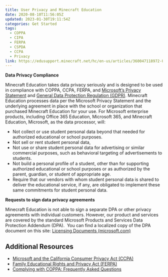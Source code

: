```yaml
---
title: User Privacy and Minecraft Education
date: 2020-08-10T11:56:05Z
updated: 2023-01-30T19:11:54Z
categories: Get Started
tags:
  - COPPA
  - CIPA
  - FERPA
  - CSPDA
  - CCPA
  - Privacy
link: https://edusupport.minecraft.net/hc/en-us/articles/360047118972-User-Privacy-and-Minecraft-Education
---
```


**Data Privacy Compliance**

Minecraft Education takes data privacy seriously and is designed to be used in compliance with COPPA, CCPA, FERPA, and [Microsoft’s Privacy Statement](https://privacy.microsoft.com/en-us/privacystatement) and [General Data Protection Regulation (GDPR)](https://www.microsoft.com/en-us/trust-center/privacy/gdpr-overview). Minecraft Education processes data per the Microsoft Privacy Statement and the underlying agreement in place with the school or organization that purchased Minecraft Education for your use. For Microsoft enterprise products, including Office 365 Education, Microsoft 365, and Minecraft Education, Microsoft, as the data processor, will:

- Not collect or use student personal data beyond that needed for authorized educational or school purposes.
- Not sell or rent student personal data, 
- Not use or share student personal data for advertising or similar commercial purposes, such as behavioral targeting of advertisements to students.
- Not build a personal profile of a student, other than for supporting authorized educational or school purposes or as authorized by the parent, guardian, or student of appropriate age.
- Require that our vendors with whom student personal data is shared to deliver the educational service, if any, are obligated to implement these same commitments for student personal data.

**Requests to sign data privacy agreements**

Minecraft Education is not able to sign a separate DPA or other privacy agreements with individual customers. However, our product and services are covered by the standard Microsoft Products and Services Data Protection Addendum (DPA).  You can find a localized copy of the DPA document on this site: [Licensing Documents (microsoft.com)](https://www.microsoft.com/licensing/docs/view/Microsoft-Products-and-Services-Data-Protection-Addendum-DPA)

## Additional Resources

- [Microsoft and the California Consumer Privacy Act (CCPA)](https://docs.microsoft.com/en-us/microsoft-365/compliance/offering-ccpa?view=o365-worldwide)
- [Family Educational Rights and Privacy Act (FERPA)](https://docs.microsoft.com/en-us/microsoft-365/compliance/offering-ferpa?view=o365-worldwide)
- [Complying with COPPA: Frequently Asked Questions](https://www.ftc.gov/tips-advice/business-center/guidance/complying-coppa-frequently-asked-questions-0)
